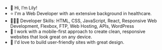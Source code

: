 - 👋 Hi, I’m Lily!
- ⭐️ I'm a Web Developer with an extensive background in healthcare.
- 👩🏻‍💻 Developer Skills: HTML, CSS, JavaScript, React, Responsive Web Development, Flexbox, FTP, Web Hosting, APIs, WordPress
- 🌱 I work with a mobile-first approach to create clean, responsive websites that look great on any device.
- 💞️ I'd love to build user-friendly sites with great design.   


<!---
- 👋 Hi, I’m @lilyyee
- 👀 I’m interested in ...
- 🌱 I’m currently learning ...
- 💞️ I’m looking to collaborate on ...
- 📫 How to reach me ...
--->

<!---
lilyyee/lilyyee is a ✨ special ✨ repository because its `README.md` (this file) appears on your GitHub profile.
You can click the Preview link to take a look at your changes.
--->
